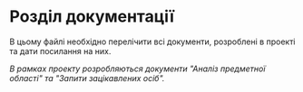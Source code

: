 # Розділ документації

В цьому файлі необхідно перелічити всі документи, розроблені в проекті та дати посилання на них.

*В рамках проекту розробляються документи "Аналіз предметної області" та "Запити зацікавлених осіб".*